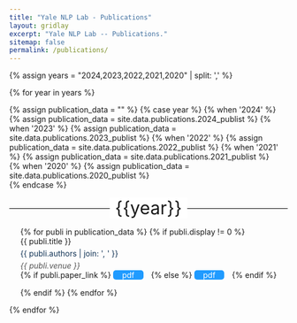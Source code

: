 ```yaml
---
title: "Yale NLP Lab - Publications"
layout: gridlay
excerpt: "Yale NLP Lab -- Publications."
sitemap: false
permalink: /publications/
---
```

<style>
  .line-through-title {
      position: relative;
      text-align: center;
      margin-bottom: 15px;
  }

  .line-through-title span {
      background-color: #fff; /* Assuming your background is white. If not, change this. */
      padding: 0 10px; /* Adjust as needed to give space around the text. */
      z-index: 1;
      position: relative;
      font-size: xx-large;
  }

  .line-through-title::before {
      content: "";
      position: absolute;
      top: 50%;
      left: 0;
      right: 0;
      height: 1px;
      background: black; /* Adjust the color as needed. */
      z-index: 0;
  }

  .justified-content {
      text-align: justify;
  }
  .justified-content ul {
      padding-left: 20px;
  }

/* Add some basic styling to the button */
.publication-button {
  padding: 0px 16px;
  margin-left: 0px;
  margin-right: 10px;
  background-color: #209bff;
  color: white;
  text-decoration: none;
  border-radius: 5px;
  font-size: 14px;
  cursor: pointer;
}

.publication-category {
  padding: 0px 16px;
  margin-left: 0px;
  margin-right: 10px;
  background-color: #902bff;
  color: white;
  text-decoration: none;
  border-radius: 5px;
  font-size: 14px;
  cursor: pointer;
}



/* Style the list to look better */
.publication-item {
  list-style-type: none;
  padding-bottom: 15px;
}

.publication-authors,
.publication-venue {
  display: block; /* makes it a block to form its own line */
  margin-top: 5px;
  color: #135
}

/* Change the color of the venue to distinguish it */
.publication-venue {
  color: #555;
}

</style>

{% assign years = "2024,2023,2022,2021,2020" | split: ',' %}

{% for year in years %}

{% assign publication_data = "" %}
{% case year %}
  {% when '2024' %}
    {% assign publication_data = site.data.publications.2024_publist %}
  {% when '2023' %}
    {% assign publication_data = site.data.publications.2023_publist %}
  {% when '2022' %}
    {% assign publication_data = site.data.publications.2022_publist %}
  {% when '2021' %}
    {% assign publication_data = site.data.publications.2021_publist %}    
  {% when '2020' %}
    {% assign publication_data = site.data.publications.2020_publist %}    
{% endcase %}

<div class="line-through-title">
  <span>{{year}}</span>
</div>

<!-- <div class="justified-content">
<ul>
{% for publi in publication_data %}
    {% if publi.display != 0 %}
        <li>{{ publi.authors }} <a href="{{ publi.url }}" target="_blank">{{ publi.title }}.</a> <i>{{ publi.venue }}</i></li>
    {% endif %}
{% endfor %}
</ul>
</div> -->

<div class="justified-content">
<ul>
{% for publi in publication_data %}
    {% if publi.display != 0 %}
        <li class="publication-item">
            <span>{{ publi.title }}</span>
            <span class="publication-authors">
            {{ publi.authors | join: ', ' }}</span>
            <i class="publication-venue">{{ publi.venue }}</i>
            {% if publi.paper_link %}
              <a class="publication-button" href="{{ publi.paper_link }}" target="_blank">pdf</a>
            {% else %}
              <a class="publication-button" href="{{ publi.url }}" target="_blank">pdf</a>
            {% endif %}
            <!-- {% if publi.category %}
              <span class="publication-category" target="_blank">{{ publi.category }}</span>
            {% endif %} -->
        </li>
    {% endif %}
{% endfor %}
</ul>
</div>

{% endfor %}
